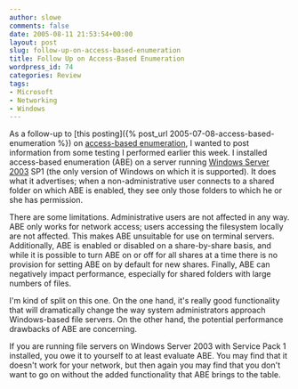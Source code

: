 ```yaml
---
author: slowe
comments: false
date: 2005-08-11 21:53:54+00:00
layout: post
slug: follow-up-on-access-based-enumeration
title: Follow Up on Access-Based Enumeration
wordpress_id: 74
categories: Review
tags:
- Microsoft
- Networking
- Windows
---
```


As a follow-up to [this posting]({% post_url 2005-07-08-access-based-enumeration %}) on [access-based enumeration](http://www.microsoft.com/windowsserver2003/techinfo/overview/abe.mspx), I wanted to post information from some testing I performed earlier this week. I installed access-based enumeration (ABE) on a server running [Windows Server 2003](http://www.microsoft.com/windowsserver2003/default.mspx) SP1 (the only version of Windows on which it is supported). It does what it advertises; when a non-administrative user connects to a shared folder on which ABE is enabled, they see only those folders to which he or she has permission.

There are some limitations. Administrative users are not affected in any way. ABE only works for network access; users accessing the filesystem locally are not affected. This makes ABE unsuitable for use on terminal servers. Additionally, ABE is enabled or disabled on a share-by-share basis, and while it is possible to turn ABE on or off for all shares at a time there is no provision for setting ABE on by default for new shares. Finally, ABE can negatively impact performance, especially for shared folders with large numbers of files.

I'm kind of split on this one. On the one hand, it's really good functionality that will dramatically change the way system administrators approach Windows-based file servers. On the other hand, the potential performance drawbacks of ABE are concerning.

If you are running file servers on Windows Server 2003 with Service Pack 1 installed, you owe it to yourself to at least evaluate ABE. You may find that it doesn't work for your network, but then again you may find that you don't want to go on without the added functionality that ABE brings to the table.
